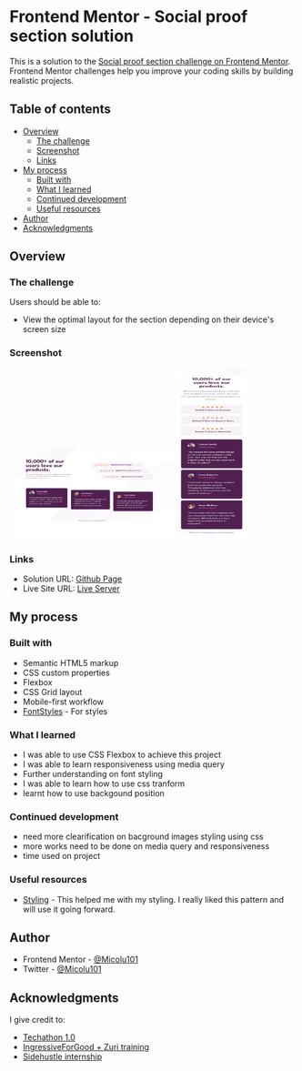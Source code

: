 # Frontend Mentor - Social proof section solution

This is a solution to the [Social proof section challenge on Frontend Mentor](https://www.frontendmentor.io/challenges/social-proof-section-6e0qTv_bA). Frontend Mentor challenges help you improve your coding skills by building realistic projects.

## Table of contents

- [Overview](#overview)
  - [The challenge](#the-challenge)
  - [Screenshot](#screenshot)
  - [Links](#links)
- [My process](#my-process)
  - [Built with](#built-with)
  - [What I learned](#what-i-learned)
  - [Continued development](#continued-development)
  - [Useful resources](#useful-resources)
- [Author](#author)
- [Acknowledgments](#acknowledgments)

## Overview

### The challenge

Users should be able to:

- View the optimal layout for the section depending on their device's screen size

### Screenshot

<img src="/images/Desktop_social-proof-section-master_index.html.png" alt="DesktopView"  style="width: 289px; height:161px">
<img src="/images/Mobile_social-proof-section-master_index.html.png" alt="MobileView"  style="width: 125px; height:300px">

### Links

- Solution URL: [Github Page](https://github.com/Micolu101/huddle-landing-page)
- Live Site URL: [Live Server](https://micolu101.github.io/huddle-landing-page/)

## My process

### Built with

- Semantic HTML5 markup
- CSS custom properties
- Flexbox
- CSS Grid layout
- Mobile-first workflow
- [FontStyles](https://fonts.googleapis.com) - For styles

### What I learned

- I was able to use CSS Flexbox to achieve this project
- I was able to learn responsiveness using media query
- Further understanding on font styling
- I was able to learn how to use css tranform
- learnt how to use backgound position

### Continued development

- need more clearification on bacground images styling using css
- more works need to be done on media query and responsiveness
- time used on project

### Useful resources

- [Styling](https://www.w3schools.com/css) - This helped me with my styling. I really liked this pattern and will use it going forward.

## Author

- Frontend Mentor - [@Micolu101](https://www.frontendmentor.io/profile/micolu101)
- Twitter - [@Micolu101](https://www.twitter.com/micolu101)

## Acknowledgments

I give credit to:

- [Techathon 1.0](https://twitter.com/Techathonian)
- [IngressiveForGood + Zuri training](https://twitter.com/theZuriTeam)
- [Sidehustle internship](https://twitter.com/NgSidehustle)
